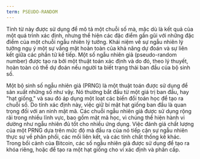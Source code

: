 ```yaml
---
term: PSEUDO-RANDOM
---
```


Tính từ này được sử dụng để mô tả một chuỗi số mà, mặc dù là kết quả của một quá trình xác định, nhưng thể hiện các đặc điểm gần gũi với những đặc điểm của một chuỗi ngẫu nhiên lý tưởng. Khái niệm về sự ngẫu nhiên lý tưởng ngụ ý một sự vắng mặt hoàn toàn của khả năng dự đoán và sự liên kết giữa các phần tử kế tiếp. Một số ngẫu nhiên giả (pseudo-random number) được tạo ra bởi một thuật toán xác định và do đó, theo lý thuyết, hoàn toàn có thể dự đoán nếu người ta biết trạng thái ban đầu của bộ sinh số.

Một bộ sinh số ngẫu nhiên giả (PRNG) là một thuật toán được sử dụng để sản xuất những số như vậy. Nó thường bắt đầu từ một giá trị ban đầu, hay "hạt giống," và sau đó áp dụng một loạt các biến đổi toán học để tạo ra chuỗi số. Do tính xác định này, việc giữ bí mật hạt giống ban đầu là quan trọng đối với an ninh mật mã. Các chuỗi ngẫu nhiên giả được sử dụng rộng rãi trong nhiều lĩnh vực, bao gồm mật mã học, vì chúng thể hiện hành vi dường như ngẫu nhiên đủ tốt cho nhiều ứng dụng. Việc đánh giá chất lượng của một PRNG dựa trên mức độ mà đầu ra của nó tiếp cận sự ngẫu nhiên thực sự về phân phối, các mối liên kết, và các tính chất thống kê khác. Trong bối cảnh của Bitcoin, các số ngẫu nhiên giả được sử dụng để tạo ra khóa riêng, hoặc để tạo ra một hạt giống cho ví xác định và phân cấp.